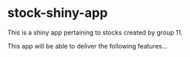 # stock-shiny-app
This is a shiny app pertaining to stocks created by group 11.

This app will be able to deliver the following features...
